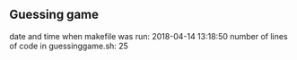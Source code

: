## Guessing game
date and time when makefile was run: 2018-04-14 13:18:50
number of lines of code in guessinggame.sh: 25
